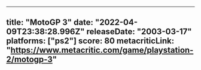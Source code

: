 
---
title: "MotoGP 3"
date: "2022-04-09T23:38:28.996Z"
releaseDate: "2003-03-17"
platforms: ["ps2"]
score: 80
metacriticLink: "https://www.metacritic.com/game/playstation-2/motogp-3"
---
